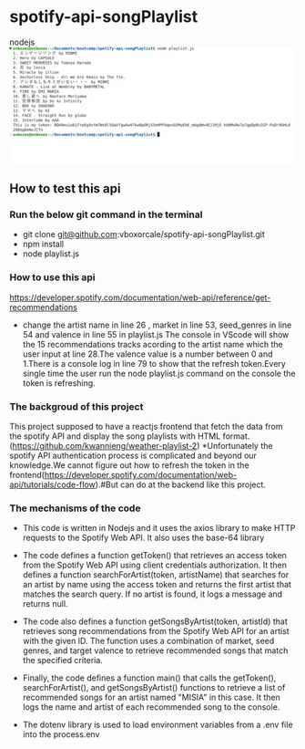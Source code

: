 # spotify-api-songPlaylist
nodejs
![Alt text](./image/playlist.jpg)
## How to test this api
### Run the below git command in the terminal

- git clone git@github.com:vboxorcale/spotify-api-songPlaylist.git
- npm install
- node playlist.js 

### How to use this api
https://developer.spotify.com/documentation/web-api/reference/get-recommendations
- change the artist name in line 26 , market in line 53, seed_genres in line 54 and valence in line 55 in playlist.js The console in VScode will show the 15 recommendations tracks acording to the artist name which the user input at line 28.The valence value is a number between 0 and 1.There is a console log in line 79 to show that the refresh token.Every single time the user run the node playlist.js command on the console the token is refreshing.

### The backgroud of this project
This project supposed to have a reactjs frontend that fetch the data from the spotify API and display the song playlists with HTML format.(https://github.com/kwannieng/weather-playlist-2) *Unfortunately the spotify API authentication process is complicated and beyond our knowledge.We cannot figure out how to refresh the token in the frontend(https://developer.spotify.com/documentation/web-api/tutorials/code-flow).#But can do at the backend like this project.


### The mechanisms of the code
- This code is written in Nodejs and it uses the axios library to make HTTP requests to the Spotify Web API. It also uses the base-64 library 
- The code defines a function getToken() that retrieves an access token from the Spotify Web API using client credentials authorization. It then defines a function searchForArtist(token, artistName) that searches for an artist by name using the access token and returns the first artist that matches the search query. If no artist is found, it logs a message and returns null.

- The code also defines a function getSongsByArtist(token, artistId) that retrieves song recommendations from the Spotify Web API for an artist with the given ID. The function uses a combination of market, seed genres, and target valence to retrieve recommended songs that match the specified criteria.

- Finally, the code defines a function main() that calls the getToken(), searchForArtist(), and getSongsByArtist() functions to retrieve a list of recommended songs for an artist named "MISIA" in this case. It then logs the name and artist of each recommended song to the console.

- The dotenv library is used to load environment variables from a .env file into the process.env 
